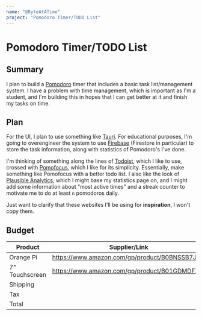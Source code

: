 ```yaml
---
name: "@ByteAtATime"
project: "Pomodoro Timer/TODO List"
---
```


# Pomodoro Timer/TODO List

## Summary

I plan to build a [Pomodoro](https://en.wikipedia.org/wiki/Pomodoro_Technique) timer that includes a basic task list/management system. I have a problem with time management, which is important as I'm a student, and I'm building this in hopes that I can get better at it and finish my tasks on time.

## Plan

For the UI, I plan to use something like [Tauri](https://tauri.app). For educational purposes, I'm going to overengineer the system to use [Firebase](https://firebase.google.com) (Firestore in particular) to store the task information, along with statistics of Pomodoro's I've done.

I'm thinking of something along the lines of [Todoist](https://todoist.com), which I like to use, crossed with [Pomofocus](https://pomofocus.io), which I like for its simplicity. Essentially, make something like Pomofocus with a better todo list. I also like the look of [Plausible Analytics](https://plausible.io), which I might base my statistics page on, and I might add some information about "most active times" and a streak counter to motivate me to do at least `n` pomodoros daily.

Just want to clarify that these websites I'll be using for **inspiration**, I won't copy them.

## Budget

| Product         | Supplier/Link                         | Cost   |
| --------------- | ------------------------------------- | ------ |
| Orange Pi       | https://www.amazon.com/gp/product/B0BNSSB7JV/ | $150.99  |
| 7" Touchscreen  | https://www.amazon.com/gp/product/B01GDMDFZA/ | $63.99 |
| Shipping        |                                       | $11.99  |
| Tax             |                                       | $20.71  |
| Total           |                                       | $247.68 |
